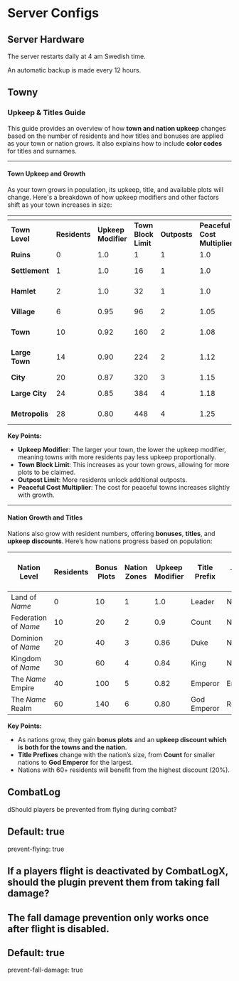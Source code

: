 # Server Configs

## Server Hardware

The server restarts daily at 4 am Swedish time.&#x20;

An automatic backup is made every 12 hours.

## Towny

### **Upkeep & Titles Guide**

This guide provides an overview of how **town and nation upkeep** changes based on the number of residents and how titles and bonuses are applied as your town or nation grows. It also explains how to include **color codes** for titles and surnames.

***

#### **Town Upkeep and Growth**

As your town grows in population, its upkeep, title, and available plots will change. Here's a breakdown of how upkeep modifiers and other factors shift as your town increases in size:

<table data-header-hidden><thead><tr><th width="40"></th><th width="82"></th><th></th><th></th><th width="70"></th><th></th><th></th><th></th></tr></thead><tbody><tr><td><strong>Town Level</strong></td><td><strong>Residents</strong></td><td><strong>Upkeep Modifier</strong></td><td><strong>Town Block Limit</strong></td><td><strong>Outposts</strong></td><td><strong>Peaceful Cost Multiplier</strong></td><td><strong>Mayor Title</strong></td><td><strong>Town Name</strong></td></tr><tr><td><strong>Ruins</strong></td><td>0</td><td>1.0</td><td>1</td><td>1</td><td>1.0</td><td>Spirit</td><td><em>Name</em> Ruins</td></tr><tr><td><strong>Settlement</strong></td><td>1</td><td>1.0</td><td>16</td><td>1</td><td>1.0</td><td>Hermit</td><td><em>Name</em> (Settlement)</td></tr><tr><td><strong>Hamlet</strong></td><td>2</td><td>1.0</td><td>32</td><td>1</td><td>1.0</td><td>Chief</td><td><em>Name</em> (Hamlet)</td></tr><tr><td><strong>Village</strong></td><td>6</td><td>0.95</td><td>96</td><td>2</td><td>1.05</td><td>Baron Von</td><td><em>Name</em> (Village)</td></tr><tr><td><strong>Town</strong></td><td>10</td><td>0.92</td><td>160</td><td>2</td><td>1.08</td><td>Viscount</td><td><em>Name</em> (Town)</td></tr><tr><td><strong>Large Town</strong></td><td>14</td><td>0.90</td><td>224</td><td>2</td><td>1.12</td><td>Count Von</td><td><em>Name</em> (Large Town)</td></tr><tr><td><strong>City</strong></td><td>20</td><td>0.87</td><td>320</td><td>3</td><td>1.15</td><td>Earl</td><td><em>Name</em> (City)</td></tr><tr><td><strong>Large City</strong></td><td>24</td><td>0.85</td><td>384</td><td>4</td><td>1.18</td><td>Duke</td><td><em>Name</em> (Large City)</td></tr><tr><td><strong>Metropolis</strong></td><td>28</td><td>0.80</td><td>448</td><td>4</td><td>1.25</td><td>Lord</td><td><em>Name</em> (Metropolis)</td></tr></tbody></table>

**Key Points:**

* **Upkeep Modifier**: The larger your town, the lower the upkeep modifier, meaning towns with more residents pay less upkeep proportionally.
* **Town Block Limit**: This increases as your town grows, allowing for more plots to be claimed.
* **Outpost Limit**: More residents unlock additional outposts.
* **Peaceful Cost Multiplier**: The cost for peaceful towns increases slightly with growth.

***

#### **Nation Growth and Titles**

Nations also grow with resident numbers, offering **bonuses**, **titles**, and **upkeep discounts**. Here’s how nations progress based on population:

| Nation Level         | Residents | Bonus Plots | Nation Zones | Upkeep Modifier | Title Prefix | Title  | Peaceful Cost Multiplier | Bonus Outpost Limit | Capital Bonus Outpost Limit | Discount (%) |
| -------------------- | --------- | ----------- | ------------ | --------------- | ------------ | ------ | ------------------------ | ------------------- | --------------------------- | ------------ |
| Land of _Name_       | 0         | 10          | 1            | 1.0             | Leader       | Nation | 1.0                      | 0                   | 0                           | 0%           |
| Federation of _Name_ | 10        | 20          | 2            | 0.9             | Count        | Nation | 1.0                      | 1                   | 1                           | 10%          |
| Dominion of _Name_   | 20        | 40          | 3            | 0.86            | Duke         | Nation | 1.1                      | 2                   | 2                           | 14%          |
| Kingdom of _Name_    | 30        | 60          | 4            | 0.84            | King         | Nation | 1.15                     | 3                   | 2                           | 16%          |
| The _Name_ Empire    | 40        | 100         | 5            | 0.82            | Emperor      | Empire | 1.2                      | 4                   | 3                           | 18%          |
| The _Name_ Realm     | 60        | 140         | 6            | 0.80            | God Emperor  | Realm  | 1.3                      | 5                   | 3                           | 20%          |

**Key Points:**

* As nations grow, they gain **bonus plots** and an **upkeep discount which is both for the towns and the nation**.
* **Title Prefixes** change with the nation’s size, from **Count** for smaller nations to **God Emperor** for the largest.
* Nations with 60+ residents will benefit from the highest discount (20%).

## CombatLog

dShould players be prevented from flying during combat?

## Default: true

prevent-flying: true

## If a players flight is deactivated by CombatLogX, should the plugin prevent them from taking fall damage?

## The fall damage prevention only works once after flight is disabled.

## Default: true

prevent-fall-damage: true

